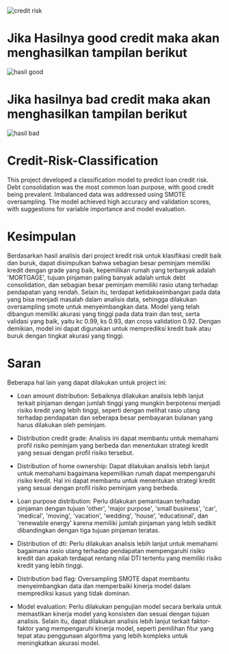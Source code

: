 ![credit risk](https://user-images.githubusercontent.com/100209360/234351220-e2ac340e-83f9-48d6-b5d3-7a647f9c66b6.PNG)

# Jika Hasilnya good credit maka akan menghasilkan tampilan berikut
![hasil good](https://user-images.githubusercontent.com/100209360/234748358-f348fadd-6f6b-4d4a-a4a1-e899b19027a8.PNG)

# Jika hasilnya bad credit maka akan menghasilkan tampilan berikut
![hasil bad](https://user-images.githubusercontent.com/100209360/234748665-a9fbc408-01c3-44d4-9d08-2742eac584af.PNG)

# Credit-Risk-Classification
This project developed a classification model to predict loan credit risk. Debt consolidation was the most common loan purpose, with good credit being prevalent. Imbalanced data was addressed using SMOTE oversampling. The model achieved high accuracy and validation scores, with suggestions for variable importance and model evaluation.

# Kesimpulan
Berdasarkan hasil analisis dari project kredit risk untuk klasifikasi credit baik dan buruk, dapat disimpulkan bahwa sebagian besar peminjam memiliki kredit dengan grade yang baik, kepemilikan rumah yang terbanyak adalah 'MORTGAGE', tujuan pinjaman paling banyak adalah untuk debt consolidation, dan sebagian besar peminjam memiliki rasio utang terhadap pendapatan yang rendah. Selain itu, terdapat ketidakseimbangan pada data yang bisa menjadi masalah dalam analisis data, sehingga dilakukan oversampling smote untuk menyeimbangkan data. Model yang telah dibangun memiliki akurasi yang tinggi pada data train dan test, serta validasi yang baik, yaitu kc 0.99, ks 0.93, dan cross validation 0.92. Dengan demikian, model ini dapat digunakan untuk memprediksi kredit baik atau buruk dengan tingkat akurasi yang tinggi.

# Saran 
Beberapa hal lain yang dapat dilakukan untuk project ini:

- Loan amount distribution: Sebaiknya dilakukan analisis lebih lanjut terkait pinjaman dengan jumlah tinggi yang mungkin berpotensi menjadi risiko kredit yang lebih tinggi, seperti dengan melihat rasio utang terhadap pendapatan dan seberapa besar pembayaran bulanan yang harus dilakukan oleh peminjam.

- Distribution credit grade: Analisis ini dapat membantu untuk memahami profil risiko peminjam yang berbeda dan menentukan strategi kredit yang sesuai dengan profil risiko tersebut.

- Distribution of home ownership: Dapat dilakukan analisis lebih lanjut untuk memahami bagaimana kepemilikan rumah dapat mempengaruhi risiko kredit. Hal ini dapat membantu untuk menentukan strategi kredit yang sesuai dengan profil risiko peminjam yang berbeda.

- Loan purpose distribution: Perlu dilakukan pemantauan terhadap pinjaman dengan tujuan 'other', 'major purpose', 'small business', 'car', 'medical', 'moving', 'vacation', 'wedding', 'house', 'educational', dan 'renewable energy' karena memiliki jumlah pinjaman yang lebih sedikit dibandingkan dengan tiga tujuan pinjaman teratas.

- Distribution of dti: Perlu dilakukan analisis lebih lanjut untuk memahami bagaimana rasio utang terhadap pendapatan mempengaruhi risiko kredit dan apakah terdapat rentang nilai DTI tertentu yang memiliki risiko kredit yang lebih tinggi.

- Distribution bad flag: Oversampling SMOTE dapat membantu menyeimbangkan data dan memperbaiki kinerja model dalam memprediksi kasus yang tidak dominan.

- Model evaluation: Perlu dilakukan pengujian model secara berkala untuk memastikan kinerja model yang konsisten dan sesuai dengan tujuan analisis. Selain itu, dapat dilakukan analisis lebih lanjut terkait faktor-faktor yang mempengaruhi kinerja model, seperti pemilihan fitur yang tepat atau penggunaan algoritma yang lebih kompleks untuk meningkatkan akurasi model.
